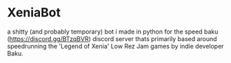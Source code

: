 # XeniaBot
a shitty (and probably temporary) bot i made in python for the speed baku (https://discord.gg/BTzqBVR) discord server thats primarily based around speedrunning the 'Legend of Xenia' Low Rez Jam games by indie developer Baku.
